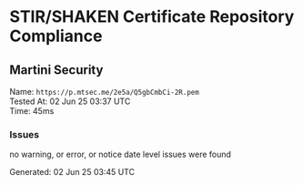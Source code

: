 # STIR/SHAKEN Certificate Repository Compliance

## Martini Security

Name: `https://p.mtsec.me/2e5a/Q5gbCmbCi-2R.pem`\
Tested At: 02 Jun 25 03:37 UTC\
Time: 45ms

### Issues

no warning, or error, or notice date level issues were found

Generated: 02 Jun 25 03:45 UTC